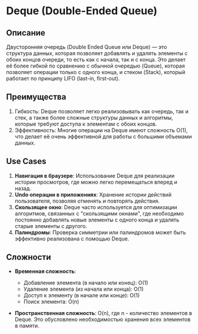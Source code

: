 # Deque (Double-Ended Queue)

## Описание

Двусторонняя очередь (Double Ended Queue или Deque) — это структура данных,
которая позволяет добавлять и удалять элементы с обоих концов очереди, то есть
как с начала, так и с конца. Это делает её более гибкой по сравнению с обычной
очередью (Queue), которая позволяет операции только с одного конца, и стеком (Stack),
который работает по принципу LIFO (last-in, first-out).

## Преимущества

1. Гибкость: Deque позволяет легко реализовывать как очередь, так и стек, а также
   более сложные структуры данных и алгоритмы, которые требуют доступа к элементам
   с обоих концов.
1. Эффективность: Многие операции на Deque имеют сложность O(1), что делает её
   очень эффективной для работы с большими объемами данных.

## Use Cases

1. **Навигация в браузере**: Использование Deque для реализации истории просмотров,
   где можно легко перемещаться вперед и назад.
1. **Undo операции в приложениях**: Хранение истории действий пользователя,
   позволяя отменять и повторять действия.
1. **Скользящее окно**: Deque часто используется для оптимизации алгоритмов,
   связанных с "скользящими окнами", где необходимо постоянно добавлять новые элементы
   с одного конца и удалять старые элементы с другого.
1. **Палиндромы**: Проверка симметрии или палиндромов может быть эффективно
   реализована с помощью Deque.

## Сложности

-   **Временная сложность**:

    -   Добавление элемента (в начало или конец): O(1)
    -   Удаление элемента (из начала или конца): O(1)
    -   Доступ к элементу (в начале или конце): O(1)
    -   Поиск элемента: O(n)

-   **Пространственная сложность**: O(n), где n - количество элементов в Deque.
    Это обусловлено необходимостью хранения всех элементов в памяти.

